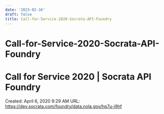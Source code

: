 ```yaml
---
date: '2023-02-16'
draft: false
title: Call-for-Service-2020-Socrata-API-Foundry
---
```


# Call-for-Service-2020-Socrata-API-Foundry

# Call for Service 2020 | Socrata API Foundry
Created: April 6, 2020 9:29 AM
URL: https://dev.socrata.com/foundry/data.nola.gov/hp7u-i9hf
